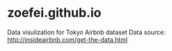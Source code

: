 # zoefei.github.io
Data visulization for Tokyo Airbnb dataset
Data source: http://insideairbnb.com/get-the-data.html
